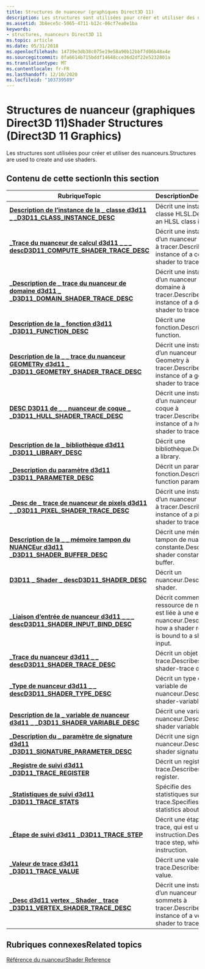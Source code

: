 ```yaml
---
title: Structures de nuanceur (graphiques Direct3D 11)
description: Les structures sont utilisées pour créer et utiliser des nuanceurs.
ms.assetid: 3b8ece5c-5065-4711-b12c-06cf7ea0e1ba
keywords:
- structures, nuanceurs Direct3D 11
ms.topic: article
ms.date: 05/31/2018
ms.openlocfilehash: 14739e3db38c075e19e58a90b12bbf7d06b48a4e
ms.sourcegitcommit: 8fa6614b715bddf14648cce36d2df22e5232801a
ms.translationtype: MT
ms.contentlocale: fr-FR
ms.lasthandoff: 12/10/2020
ms.locfileid: "103739589"
---
```

# <a name="shader-structures-direct3d-11-graphics"></a><span data-ttu-id="4a3c8-104">Structures de nuanceur (graphiques Direct3D 11)</span><span class="sxs-lookup"><span data-stu-id="4a3c8-104">Shader Structures (Direct3D 11 Graphics)</span></span>

<span data-ttu-id="4a3c8-105">Les structures sont utilisées pour créer et utiliser des nuanceurs.</span><span class="sxs-lookup"><span data-stu-id="4a3c8-105">Structures are used to create and use shaders.</span></span>


## <a name="in-this-section"></a><span data-ttu-id="4a3c8-106">Contenu de cette section</span><span class="sxs-lookup"><span data-stu-id="4a3c8-106">In this section</span></span>



| <span data-ttu-id="4a3c8-107">Rubrique</span><span class="sxs-lookup"><span data-stu-id="4a3c8-107">Topic</span></span>                                                                                       | <span data-ttu-id="4a3c8-108">Description</span><span class="sxs-lookup"><span data-stu-id="4a3c8-108">Description</span></span>                                                            |
|---------------------------------------------------------------------------------------------|------------------------------------------------------------------------|
| [<span data-ttu-id="4a3c8-109">**Description de l’instance de la \_ classe d3d11 \_ \_**</span><span class="sxs-lookup"><span data-stu-id="4a3c8-109">**D3D11\_CLASS\_INSTANCE\_DESC**</span></span>](/windows/desktop/api/D3D11/ns-d3d11-d3d11_class_instance_desc)<br/>                | <span data-ttu-id="4a3c8-110">Décrit une instance de classe HLSL.</span><span class="sxs-lookup"><span data-stu-id="4a3c8-110">Describes an HLSL class instance.</span></span><br/>                           |
| [<span data-ttu-id="4a3c8-111">**\_Trace du nuanceur de calcul d3d11 \_ \_ \_ desc**</span><span class="sxs-lookup"><span data-stu-id="4a3c8-111">**D3D11\_COMPUTE\_SHADER\_TRACE\_DESC**</span></span>](/windows/desktop/api/D3D11ShaderTracing/ns-d3d11shadertracing-d3d11_compute_shader_trace_desc)<br/>   | <span data-ttu-id="4a3c8-112">Décrit une instance d’un nuanceur de calcul à tracer.</span><span class="sxs-lookup"><span data-stu-id="4a3c8-112">Describes an instance of a compute shader to trace.</span></span><br/>         |
| [<span data-ttu-id="4a3c8-113">**\_Description de \_ trace du nuanceur de domaine d3d11 \_ \_**</span><span class="sxs-lookup"><span data-stu-id="4a3c8-113">**D3D11\_DOMAIN\_SHADER\_TRACE\_DESC**</span></span>](/windows/desktop/api/D3D11ShaderTracing/ns-d3d11shadertracing-d3d11_domain_shader_trace_desc)<br/>     | <span data-ttu-id="4a3c8-114">Décrit une instance d’un nuanceur de domaine à tracer.</span><span class="sxs-lookup"><span data-stu-id="4a3c8-114">Describes an instance of a domain shader to trace.</span></span><br/>          |
| [<span data-ttu-id="4a3c8-115">**Description de la \_ fonction d3d11 \_**</span><span class="sxs-lookup"><span data-stu-id="4a3c8-115">**D3D11\_FUNCTION\_DESC**</span></span>](/windows/desktop/api/D3D11Shader/ns-d3d11shader-d3d11_function_desc)<br/>                             | <span data-ttu-id="4a3c8-116">Décrit une fonction.</span><span class="sxs-lookup"><span data-stu-id="4a3c8-116">Describes a function.</span></span><br/>                                       |
| [<span data-ttu-id="4a3c8-117">**Description de la \_ \_ trace du nuanceur GEOMETRy d3d11 \_ \_**</span><span class="sxs-lookup"><span data-stu-id="4a3c8-117">**D3D11\_GEOMETRY\_SHADER\_TRACE\_DESC**</span></span>](/windows/desktop/api/D3D11ShaderTracing/ns-d3d11shadertracing-d3d11_geometry_shader_trace_desc)<br/> | <span data-ttu-id="4a3c8-118">Décrit une instance d’un nuanceur Geometry à tracer.</span><span class="sxs-lookup"><span data-stu-id="4a3c8-118">Describes an instance of a geometry shader to trace.</span></span><br/>        |
| [<span data-ttu-id="4a3c8-119">**DESC D3D11 de \_ \_ nuanceur de coque \_ \_**</span><span class="sxs-lookup"><span data-stu-id="4a3c8-119">**D3D11\_HULL\_SHADER\_TRACE\_DESC**</span></span>](/windows/desktop/api/D3D11ShaderTracing/ns-d3d11shadertracing-d3d11_hull_shader_trace_desc)<br/>         | <span data-ttu-id="4a3c8-120">Décrit une instance d’un nuanceur de coque à tracer.</span><span class="sxs-lookup"><span data-stu-id="4a3c8-120">Describes an instance of a hull shader to trace.</span></span><br/>            |
| [<span data-ttu-id="4a3c8-121">**Description de la \_ bibliothèque d3d11 \_**</span><span class="sxs-lookup"><span data-stu-id="4a3c8-121">**D3D11\_LIBRARY\_DESC**</span></span>](/windows/desktop/api/D3D11Shader/ns-d3d11shader-d3d11_library_desc)<br/>                               | <span data-ttu-id="4a3c8-122">Décrit une bibliothèque.</span><span class="sxs-lookup"><span data-stu-id="4a3c8-122">Describes a library.</span></span><br/>                                        |
| [<span data-ttu-id="4a3c8-123">**\_Description du paramètre d3d11 \_**</span><span class="sxs-lookup"><span data-stu-id="4a3c8-123">**D3D11\_PARAMETER\_DESC**</span></span>](/windows/desktop/api/D3D11Shader/ns-d3d11shader-d3d11_parameter_desc)<br/>                           | <span data-ttu-id="4a3c8-124">Décrit un paramètre de fonction.</span><span class="sxs-lookup"><span data-stu-id="4a3c8-124">Describes a function parameter.</span></span> <br/>                            |
| [<span data-ttu-id="4a3c8-125">**\_Desc de \_ trace de nuanceur de pixels d3d11 \_ \_**</span><span class="sxs-lookup"><span data-stu-id="4a3c8-125">**D3D11\_PIXEL\_SHADER\_TRACE\_DESC**</span></span>](/windows/desktop/api/D3D11ShaderTracing/ns-d3d11shadertracing-d3d11_pixel_shader_trace_desc)<br/>       | <span data-ttu-id="4a3c8-126">Décrit une instance d’un nuanceur de pixels à tracer.</span><span class="sxs-lookup"><span data-stu-id="4a3c8-126">Describes an instance of a pixel shader to trace.</span></span><br/>           |
| [<span data-ttu-id="4a3c8-127">**Description de la \_ \_ mémoire tampon du NUANCEur d3d11 \_**</span><span class="sxs-lookup"><span data-stu-id="4a3c8-127">**D3D11\_SHADER\_BUFFER\_DESC**</span></span>](/windows/desktop/api/D3D11Shader/ns-d3d11shader-d3d11_shader_buffer_desc)<br/>                  | <span data-ttu-id="4a3c8-128">Décrit une mémoire tampon de nuanceur constante.</span><span class="sxs-lookup"><span data-stu-id="4a3c8-128">Describes a shader constant-buffer.</span></span><br/>                         |
| [<span data-ttu-id="4a3c8-129">**D3D11 \_ Shader \_ desc**</span><span class="sxs-lookup"><span data-stu-id="4a3c8-129">**D3D11\_SHADER\_DESC**</span></span>](/windows/desktop/api/D3D11Shader/ns-d3d11shader-d3d11_shader_desc)<br/>                                 | <span data-ttu-id="4a3c8-130">Décrit un nuanceur.</span><span class="sxs-lookup"><span data-stu-id="4a3c8-130">Describes a shader.</span></span><br/>                                         |
| [<span data-ttu-id="4a3c8-131">**\_Liaison d’entrée de nuanceur d3d11 \_ \_ \_ desc**</span><span class="sxs-lookup"><span data-stu-id="4a3c8-131">**D3D11\_SHADER\_INPUT\_BIND\_DESC**</span></span>](/windows/desktop/api/D3D11Shader/ns-d3d11shader-d3d11_shader_input_bind_desc)<br/>         | <span data-ttu-id="4a3c8-132">Décrit comment une ressource de nuanceur est liée à une entrée de nuanceur.</span><span class="sxs-lookup"><span data-stu-id="4a3c8-132">Describes how a shader resource is bound to a shader input.</span></span><br/> |
| [<span data-ttu-id="4a3c8-133">**\_Trace du nuanceur d3d11 \_ \_ desc**</span><span class="sxs-lookup"><span data-stu-id="4a3c8-133">**D3D11\_SHADER\_TRACE\_DESC**</span></span>](/windows/desktop/api/D3D11ShaderTracing/ns-d3d11shadertracing-d3d11_shader_trace_desc)<br/>                    | <span data-ttu-id="4a3c8-134">Décrit un objet Shader-trace.</span><span class="sxs-lookup"><span data-stu-id="4a3c8-134">Describes a shader-trace object.</span></span><br/>                            |
| [<span data-ttu-id="4a3c8-135">**\_Type de nuanceur d3d11 \_ \_ desc**</span><span class="sxs-lookup"><span data-stu-id="4a3c8-135">**D3D11\_SHADER\_TYPE\_DESC**</span></span>](/windows/desktop/api/D3D11Shader/ns-d3d11shader-d3d11_shader_type_desc)<br/>                      | <span data-ttu-id="4a3c8-136">Décrit un type de variable de nuanceur.</span><span class="sxs-lookup"><span data-stu-id="4a3c8-136">Describes a shader-variable type.</span></span><br/>                           |
| [<span data-ttu-id="4a3c8-137">**Description de la \_ variable de nuanceur d3d11 \_ \_**</span><span class="sxs-lookup"><span data-stu-id="4a3c8-137">**D3D11\_SHADER\_VARIABLE\_DESC**</span></span>](/windows/desktop/api/D3D11Shader/ns-d3d11shader-d3d11_shader_variable_desc)<br/>              | <span data-ttu-id="4a3c8-138">Décrit une variable de nuanceur.</span><span class="sxs-lookup"><span data-stu-id="4a3c8-138">Describes a shader variable.</span></span><br/>                                |
| [<span data-ttu-id="4a3c8-139">**\_Description du \_ paramètre de signature d3d11 \_**</span><span class="sxs-lookup"><span data-stu-id="4a3c8-139">**D3D11\_SIGNATURE\_PARAMETER\_DESC**</span></span>](/windows/desktop/api/D3D11Shader/ns-d3d11shader-d3d11_signature_parameter_desc)<br/>      | <span data-ttu-id="4a3c8-140">Décrit une signature de nuanceur.</span><span class="sxs-lookup"><span data-stu-id="4a3c8-140">Describes a shader signature.</span></span><br/>                               |
| [<span data-ttu-id="4a3c8-141">**\_Registre de suivi d3d11 \_**</span><span class="sxs-lookup"><span data-stu-id="4a3c8-141">**D3D11\_TRACE\_REGISTER**</span></span>](/windows/desktop/api/D3D11ShaderTracing/ns-d3d11shadertracing-d3d11_trace_register)<br/>                           | <span data-ttu-id="4a3c8-142">Décrit un registre de trace.</span><span class="sxs-lookup"><span data-stu-id="4a3c8-142">Describes a trace register.</span></span><br/>                                 |
| [<span data-ttu-id="4a3c8-143">**\_Statistiques de suivi d3d11 \_**</span><span class="sxs-lookup"><span data-stu-id="4a3c8-143">**D3D11\_TRACE\_STATS**</span></span>](/windows/desktop/api/D3D11ShaderTracing/ns-d3d11shadertracing-d3d11_trace_stats)<br/>                                 | <span data-ttu-id="4a3c8-144">Spécifie des statistiques sur une trace.</span><span class="sxs-lookup"><span data-stu-id="4a3c8-144">Specifies statistics about a trace.</span></span><br/>                         |
| [<span data-ttu-id="4a3c8-145">**\_Étape de suivi d3d11 \_**</span><span class="sxs-lookup"><span data-stu-id="4a3c8-145">**D3D11\_TRACE\_STEP**</span></span>](/windows/desktop/api/D3D11ShaderTracing/ns-d3d11shadertracing-d3d11_trace_step)<br/>                                   | <span data-ttu-id="4a3c8-146">Décrit une étape de trace, qui est une instruction.</span><span class="sxs-lookup"><span data-stu-id="4a3c8-146">Describes a trace step, which is an instruction.</span></span><br/>            |
| [<span data-ttu-id="4a3c8-147">**\_Valeur de trace d3d11 \_**</span><span class="sxs-lookup"><span data-stu-id="4a3c8-147">**D3D11\_TRACE\_VALUE**</span></span>](/windows/desktop/api/D3D11ShaderTracing/ns-d3d11shadertracing-d3d11_trace_value)<br/>                                 | <span data-ttu-id="4a3c8-148">Décrit une valeur de trace.</span><span class="sxs-lookup"><span data-stu-id="4a3c8-148">Describes a trace value.</span></span><br/>                                    |
| [<span data-ttu-id="4a3c8-149">**\_Desc d3d11 vertex \_ Shader \_ trace \_**</span><span class="sxs-lookup"><span data-stu-id="4a3c8-149">**D3D11\_VERTEX\_SHADER\_TRACE\_DESC**</span></span>](/windows/desktop/api/D3D11ShaderTracing/ns-d3d11shadertracing-d3d11_vertex_shader_trace_desc)<br/>     | <span data-ttu-id="4a3c8-150">Décrit une instance d’un nuanceur de sommets à tracer.</span><span class="sxs-lookup"><span data-stu-id="4a3c8-150">Describes an instance of a vertex shader to trace.</span></span><br/>          |



 

## <a name="related-topics"></a><span data-ttu-id="4a3c8-151">Rubriques connexes</span><span class="sxs-lookup"><span data-stu-id="4a3c8-151">Related topics</span></span>

<dl> <dt>

[<span data-ttu-id="4a3c8-152">Référence du nuanceur</span><span class="sxs-lookup"><span data-stu-id="4a3c8-152">Shader Reference</span></span>](d3d11-graphics-reference-d3d11-shader.md)
</dt> </dl>

 

 





